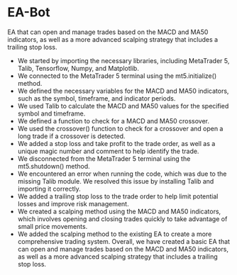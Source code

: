 # EA-Bot
EA that can open and manage trades based on the MACD and MA50 indicators, as well as a more advanced scalping strategy that includes a trailing stop loss. 

- We started by importing the necessary libraries, including MetaTrader 5, Talib, Tensorflow, Numpy, and Matplotlib.
- We connected to the MetaTrader 5 terminal using the mt5.initialize() method.
- We defined the necessary variables for the MACD and MA50 indicators, such as the symbol, timeframe, and indicator periods.
- We used Talib to calculate the MACD and MA50 values for the specified symbol and timeframe.
- We defined a function to check for a MACD and MA50 crossover.
- We used the crossover() function to check for a crossover and open a long trade if a crossover is detected.
- We added a stop loss and take profit to the trade order, as well as a unique magic number and comment to help identify the trade.
- We disconnected from the MetaTrader 5 terminal using the mt5.shutdown() method.
- We encountered an error when running the code, which was due to the missing Talib module. We resolved this issue by installing Talib and importing it correctly.
- We added a trailing stop loss to the trade order to help limit potential losses and improve risk management.
- We created a scalping method using the MACD and MA50 indicators, which involves opening and closing trades quickly to take advantage of small price movements.
- We added the scalping method to the existing EA to create a more comprehensive trading system.
Overall, we have created a basic EA that can open and manage trades based on the MACD and MA50 indicators, as well as a more advanced scalping strategy that includes a trailing stop loss.
